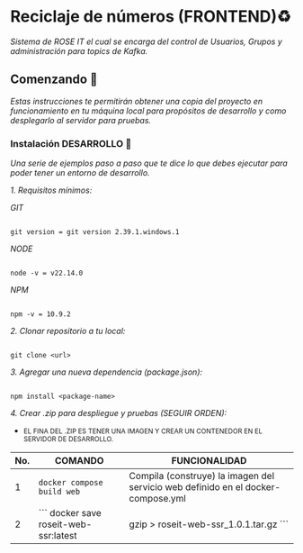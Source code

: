 
# Reciclaje de números (FRONTEND)♻️

  

_Sistema de ROSE IT el cual se encarga del control de Usuarios, Grupos y administración para topics de Kafka._

  

## Comenzando 🚀

  

_Estas instrucciones te permitirán obtener una copia del proyecto en funcionamiento en tu máquina local para propósitos de desarrollo y como desplegarlo al servidor para pruebas._

  

### Instalación DESARROLLO 🔧

  

_Una serie de ejemplos paso a paso que te dice lo que debes ejecutar para poder tener un entorno de desarrollo._

  

_1. Requisitos mínimos:_

  

_GIT_

  

```

git version = git version 2.39.1.windows.1

```

  

_NODE_

  

```

node -v = v22.14.0

```

  

_NPM_

  

```

npm -v = 10.9.2

```

  

_2. Clonar repositorio a tu local:_

  

```

git clone <url>

```

  

_3. Agregar una nueva dependencia (package.json):_

  

```

npm install <package-name>

```

  

_4. Crear .zip para despliegue y pruebas (SEGUIR ORDEN):_

* <small>EL FINA DEL .ZIP ES TENER UNA IMAGEN Y CREAR UN CONTENEDOR EN EL SERVIDOR DE DESARROLLO.</small>

| No. |COMANDO                           | FUNCIONALIDAD|
|--   |--                                |--            |
|1    | ``` docker compose build web ``` |Compila (construye) la imagen del servicio web definido en el docker-compose.yml|
|2    | ``` docker  save  roseit-web-ssr:latest  |  gzip  >  roseit-web-ssr_1.0.1.tar.gz ``` |Exporta la imagen `roseit-web-ssr:latest` a un tar (stdout), lo comprime con `gzip` y guarda el archivo `roseit-web-ssr_1.0.1.tar.gz` (contraparte de `docker load`).|
